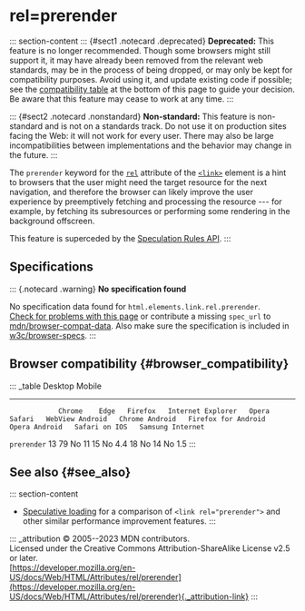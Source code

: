 

# rel=prerender



::: section-content
::: {#sect1 .notecard .deprecated}
**Deprecated:** This feature is no longer recommended. Though some
browsers might still support it, it may have already been removed from
the relevant web standards, may be in the process of being dropped, or
may only be kept for compatibility purposes. Avoid using it, and update
existing code if possible; see the [compatibility
table](#browser_compatibility) at the bottom of this page to guide your
decision. Be aware that this feature may cease to work at any time.
:::

::: {#sect2 .notecard .nonstandard}
**Non-standard:** This feature is non-standard and is not on a standards
track. Do not use it on production sites facing the Web: it will not
work for every user. There may also be large incompatibilities between
implementations and the behavior may change in the future.
:::

The `prerender` keyword for the [`rel`](../../element/link#rel)
attribute of the [`<link>`](../../element/link) element is a hint to
browsers that the user might need the target resource for the next
navigation, and therefore the browser can likely improve the user
experience by preemptively fetching and processing the resource --- for
example, by fetching its subresources or performing some rendering in
the background offscreen.

This feature is superceded by the [Speculation Rules
API](https://developer.mozilla.org/en-US/docs/Web/API/Speculation_Rules_API).
:::

## Specifications

::: {.notecard .warning}
**No specification found**

No specification data found for `html.elements.link.rel.prerender`.\
[Check for problems with this page](#on-github) or contribute a missing
`spec_url` to
[mdn/browser-compat-data](https://github.com/mdn/browser-compat-data).
Also make sure the specification is included in
[w3c/browser-specs](https://github.com/w3c/browser-specs).
:::

## Browser compatibility {#browser_compatibility}

::: _table
                Desktop                                                         Mobile                                                                                   
  ------------- --------- ------ --------- ------------------- ------- -------- ----------------- ---------------- --------------------- --------------- --------------- ------------------
                Chrome    Edge   Firefox   Internet Explorer   Opera   Safari   WebView Android   Chrome Android   Firefox for Android   Opera Android   Safari on IOS   Samsung Internet
  `prerender`   13        79     No        11                  15      No       4.4               18               No                    14              No              1.5
:::

## See also {#see_also}

::: section-content
-   [Speculative
    loading](https://developer.mozilla.org/en-US/docs/Web/Performance/Speculative_loading)
    for a comparison of `<link rel="prerender">` and other similar
    performance improvement features.
:::

::: _attribution
© 2005--2023 MDN contributors.\
Licensed under the Creative Commons Attribution-ShareAlike License v2.5
or later.\
[https://developer.mozilla.org/en-US/docs/Web/HTML/Attributes/rel/prerender](https://developer.mozilla.org/en-US/docs/Web/HTML/Attributes/rel/prerender){._attribution-link}
:::
